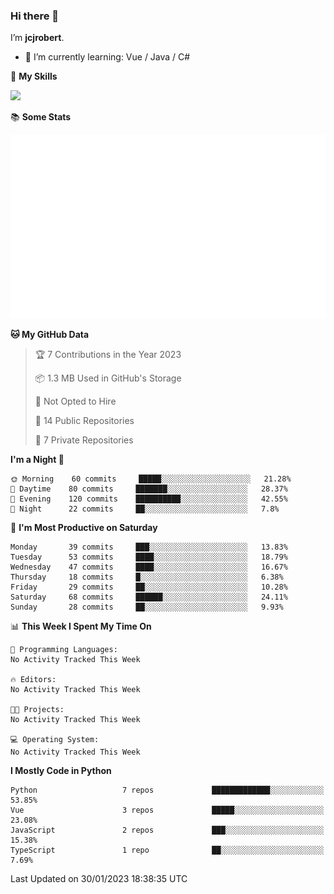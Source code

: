 ### Hi there 👋

I’m **jcjrobert**.

- 🌱 I’m currently learning: Vue / Java / C#

🌟 **My Skills**

![](https://img.shields.io/badge/-Python-3e74a2?style=flat-square&logo=Python&logoColor=fff)

📚 **Some Stats**

![](https://github.com/jcjrobert/github-stats/blob/master/generated/overview.svg)

<!--START_SECTION:waka-->
**🐱 My GitHub Data** 

> 🏆 7 Contributions in the Year 2023
 > 
> 📦 1.3 MB Used in GitHub's Storage 
 > 
> 🚫 Not Opted to Hire
 > 
> 📜 14 Public Repositories 
 > 
> 🔑 7 Private Repositories  
 > 
**I'm a Night 🦉** 

```text
🌞 Morning    60 commits     █████░░░░░░░░░░░░░░░░░░░░   21.28% 
🌆 Daytime    80 commits     ███████░░░░░░░░░░░░░░░░░░   28.37% 
🌃 Evening    120 commits    ██████████░░░░░░░░░░░░░░░   42.55% 
🌙 Night      22 commits     ██░░░░░░░░░░░░░░░░░░░░░░░   7.8%

```
📅 **I'm Most Productive on Saturday** 

```text
Monday       39 commits     ███░░░░░░░░░░░░░░░░░░░░░░   13.83% 
Tuesday      53 commits     ████░░░░░░░░░░░░░░░░░░░░░   18.79% 
Wednesday    47 commits     ████░░░░░░░░░░░░░░░░░░░░░   16.67% 
Thursday     18 commits     █░░░░░░░░░░░░░░░░░░░░░░░░   6.38% 
Friday       29 commits     ██░░░░░░░░░░░░░░░░░░░░░░░   10.28% 
Saturday     68 commits     ██████░░░░░░░░░░░░░░░░░░░   24.11% 
Sunday       28 commits     ██░░░░░░░░░░░░░░░░░░░░░░░   9.93%

```


📊 **This Week I Spent My Time On** 

```text
💬 Programming Languages: 
No Activity Tracked This Week

🔥 Editors: 
No Activity Tracked This Week

🐱‍💻 Projects: 
No Activity Tracked This Week

💻 Operating System: 
No Activity Tracked This Week

```

**I Mostly Code in Python** 

```text
Python                   7 repos             █████████████░░░░░░░░░░░░   53.85% 
Vue                      3 repos             █████░░░░░░░░░░░░░░░░░░░░   23.08% 
JavaScript               2 repos             ███░░░░░░░░░░░░░░░░░░░░░░   15.38% 
TypeScript               1 repo              ██░░░░░░░░░░░░░░░░░░░░░░░   7.69%

```



 Last Updated on 30/01/2023 18:38:35 UTC
<!--END_SECTION:waka-->
